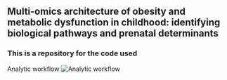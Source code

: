 ## Multi-omics architecture of obesity and metabolic dysfunction in childhood: identifying biological pathways and prenatal determinants
### This is a repository for the code used
Analytic workflow
![Analytic workflow](https://github.com/user-attachments/assets/f1f43118-ebed-4221-ac50-a566d2a7e238)
